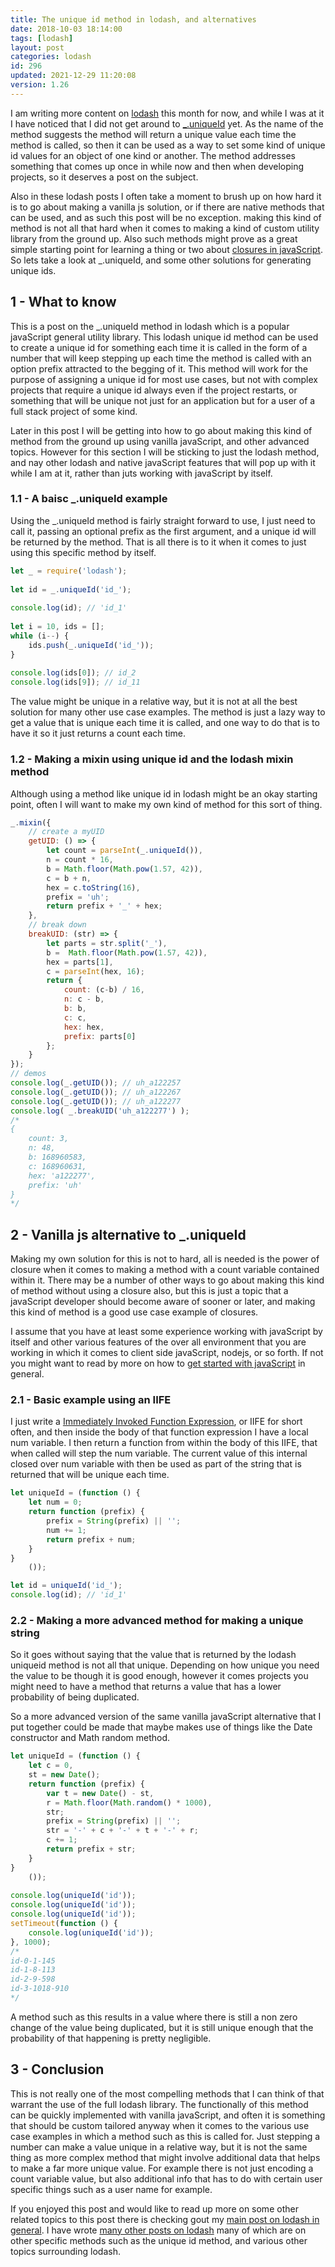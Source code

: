 ```yaml
---
title: The unique id method in lodash, and alternatives
date: 2018-10-03 18:14:00
tags: [lodash]
layout: post
categories: lodash
id: 296
updated: 2021-12-29 11:20:08
version: 1.26
---
```


I am writing more content on [lodash](https://lodash.com/) this month for now, and while I was at it I have noticed that I did not get around to [\_.uniqueId](https://lodash.com/docs/4.17.15#uniqueId) yet. As the name of the method suggests the method will return a unique value each time the method is called, so then it can be used as a way to set some kind of unique id values for an object of one kind or another. The method addresses something that comes up once in while now and then when developing projects, so it deserves a post on the subject.

Also in these lodash posts I often take a moment to brush up on how hard it is to go about making a vanilla js solution, or if there are native methods that can be used, and as such this post will be no exception. making this kind of method is not all that hard when it comes to making a kind of custom utility library from the ground up. Also such methods might prove as a great simple starting point for learning a thing or two about [closures in javaScript](/2019/02/22/js-javascript-closure/). So lets take a look at \_.uniqueId, and some other solutions for generating unique ids.

<!-- more -->

## 1 - What to know

This is a post on the \_.uniqueId method in lodash which is a popular javaScript general utility library. This lodash unique id method can be used to create a unique id for something each time it is called in the form of a number that will keep stepping up each time the method is called with an option prefix attracted to the begging of it. This method will work for the purpose of assigning a unique id for most use cases, but not with complex projects that require a unique id always even if the project restarts, or something that will be unique not just for an application but for a user of a full stack project of some kind. 

Later in this post I will be getting into how to go about making this kind of method from the ground up using vanilla javaScript, and other advanced topics. However for this section I will be sticking to just the lodash method, and nay other lodash and native javaScript features that will pop up with it while I am at it, rather than juts working with javaScript by itself.

### 1.1 - A baisc \_.uniqueId example

Using the \_.uniqueId method is fairly straight forward to use, I just need to call it, passing an optional prefix as the first argument, and a unique id will be returned by the method. That is all there is to it when it comes to just using this specific method by itself.

```js
let _ = require('lodash');
 
let id = _.uniqueId('id_');
 
console.log(id); // 'id_1'
 
let i = 10, ids = [];
while (i--) {
    ids.push(_.uniqueId('id_'));
}
 
console.log(ids[0]); // id_2
console.log(ids[9]); // id_11
```

The value might be unique in a relative way, but it is not at all the best solution for many other use case examples. The method is just a lazy way to get a value that is unique each time it is called, and one way to do that is to have it so it just returns a count each time.

### 1.2 - Making a mixin using unique id and the lodash mixin method

Although using a method like unique id in lodash might be an okay starting point, often I will want to make my own kind of method for this sort of thing.

```js
_.mixin({
    // create a myUID
    getUID: () => {
        let count = parseInt(_.uniqueId()),
        n = count * 16,
        b = Math.floor(Math.pow(1.57, 42)),
        c = b + n,
        hex = c.toString(16),
        prefix = 'uh';
        return prefix + '_' + hex;
    },
    // break down
    breakUID: (str) => {
        let parts = str.split('_'),
        b =  Math.floor(Math.pow(1.57, 42)),
        hex = parts[1],
        c = parseInt(hex, 16);
        return {
            count: (c-b) / 16,
            n: c - b,
            b: b,
            c: c,
            hex: hex,
            prefix: parts[0]
        };
    }
});
// demos
console.log(_.getUID()); // uh_a122257
console.log(_.getUID()); // uh_a122267
console.log(_.getUID()); // uh_a122277
console.log( _.breakUID('uh_a122277') );
/*
{
    count: 3,
    n: 48,
    b: 168960583,
    c: 168960631,
    hex: 'a122277',
    prefix: 'uh'
}
*/
```

## 2 - Vanilla js alternative to \_.uniqueId

Making my own solution for this is not to hard, all is needed is the power of closure when it comes to making a method with a count variable contained within it. There may be a number of other ways to go about making this kind of method without using a closure also, but this is just a topic that a javaScript developer should become aware of sooner or later, and making this kind of method is a good use case example of closures.

I assume that you have at least some experience working with javaScript by itself and other various features of the over all environment that you are working in which it comes to client side javaScript, nodejs, or so forth. If not you might want to read by more on how to [get started with javaScript](/2018/11/27/js-getting-started/) in general.

### 2.1 - Basic example using an IIFE

I just write a [Immediately Invoked Function Expression](/2020/02/04/js-iife), or IIFE for short often, and then inside the body of that function expression I have a local num variable. I then return a function from within the body of this IIFE, that when called will step the num variable. The current value of this internal closed over num variable with then be used as part of the string that is returned that will be unique each time.

```js
let uniqueId = (function () {
    let num = 0;
    return function (prefix) {
        prefix = String(prefix) || '';
        num += 1;
        return prefix + num;
    }
}
    ());

let id = uniqueId('id_');
console.log(id); // 'id_1'
```

### 2.2 - Making a more advanced method for making a unique string

So it goes without saying that the value that is returned by the lodash uniqueid method is not all that unique. Depending on how unique you need the value to be though it is good enough, however it comes projects you might need to have a method that returns a value that has a lower probability of being duplicated.

So a more advanced version of the same vanilla javaScript alternative that I put together could be made that maybe makes use of things like the Date constructor and Math random method.

```js
let uniqueId = (function () {
    let c = 0,
    st = new Date();
    return function (prefix) {
        var t = new Date() - st,
        r = Math.floor(Math.random() * 1000),
        str;
        prefix = String(prefix) || '';
        str = '-' + c + '-' + t + '-' + r;
        c += 1;
        return prefix + str;
    }
}
    ());
 
console.log(uniqueId('id'));
console.log(uniqueId('id'));
console.log(uniqueId('id'));
setTimeout(function () {
    console.log(uniqueId('id'));
}, 1000);
/*
id-0-1-145
id-1-8-113
id-2-9-598
id-3-1018-910
*/
```

A method such as this results in a value where there is still a non zero change of the value being duplicated, but it is still unique enough that the probability of that happening is pretty negligible.

## 3 - Conclusion

This is not really one of the most compelling methods that I can think of that warrant the use of the full lodash library. The functionally of this method can be quickly implemented with vanilla javaScript, and often it is something that should be custom tailored anyway when it comes to the various use case examples in which a method such as this is called for. Just stepping a number can make a value unique in a relative way, but it is not the same thing as more complex method that might involve additional data that helps to make a far more unique value. For example there is not just encoding a count variable value, but also additional info that has to do with certain user specific things such as a user name for example.

If you enjoyed this post and would like to read up more on some other related topics to this post there is checking gout my [main post on lodash in general](/2019/02/15/lodash/). I have wrote [many other posts on lodash](/categories/lodash/) many of which are on other specific methods such as the unique id method, and various other topics surrounding lodash.